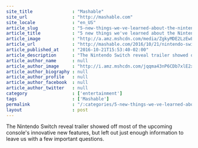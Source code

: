 ```yaml
---
site_title               : "Mashable"
site_url                 : "http://mashable.com"
site_locale              : "en_US"
article_slug             : "5-new-things-we-ve-learned-about-the-nintendo-switch-since-its-reveal"
article_title            : "5 new things we've learned about the Nintendo Switch since its reveal"
article_image            : "http://a.amz.mshcdn.com/media/ZgkyMDE2LzEwLzIxLzc0L2JmZGRiMGM2YWM3YTRmNDVhZTg1MjM0OTM3ZmIxZTA5LjdhMmMzLnBuZwpwCXRodW1iCTEyMDB4NjMwCmUJanBn/778771b8/403/bfddb0c6ac7a4f45ae85234937fb1e09.jpg"
article_url              : "http://mashable.com/2016/10/21/nintendo-switch-learned/"
article_published_at     : "2016-10-21T15:53:40-02:00"
article_description      : "The Nintendo Switch reveal trailer showed off most of the upcoming console's innovative new features, but left out just enough information to leave us with a few important questions."
article_author_name      : null
article_author_image     : "http://i.amz.mshcdn.com/jqqma43nP6CDb7xlE2xCBY-h4vA=/90x90/2016%2F10%2F06%2Fcf%2Funtitled48.27c77.jpg"
article_author_biography : null
article_author_profile   : null
article_author_facebook  : null
article_author_twitter   : null
category                 : ['entertainment']
tags                     : ['Mashable']
permalink                : "/:categories/5-new-things-we-ve-learned-about-the-nintendo-switch-since-its-reveal/"
layout                   : post
---
```


The Nintendo Switch reveal trailer showed off most of the upcoming console's innovative new features, but left out just enough information to leave us with a few important questions.
